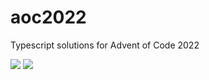 # aoc2022

Typescript solutions for Advent of Code 2022

![](https://img.shields.io/badge/day%20📅-19-blue)
![](https://img.shields.io/badge/stars%20⭐-24-yellow)
